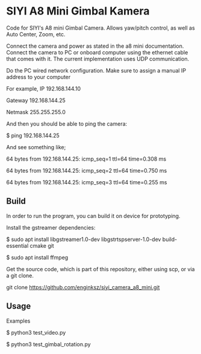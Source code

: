 # SIYI A8 Mini Gimbal Kamera

Code for SIYI's A8 mini Gimbal Camera. Allows yaw/pitch control, as well as Auto Center, Zoom, etc.

Connect the camera and power as stated in the a8 mini documentation. 
Connect the camera to PC or onboard computer using the ethernet cable that comes with it. The current implementation uses UDP communication.

Do the PC wired network configuration. Make sure to assign a manual IP address to your computer

For example, IP 192.168.144.10

Gateway 192.168.144.25

Netmask 255.255.255.0

And then you should be able to ping the camera:

$ ping 192.168.144.25

And see something like;

64 bytes from 192.168.144.25: icmp_seq=1 ttl=64 time=0.308 ms

64 bytes from 192.168.144.25: icmp_seq=2 ttl=64 time=0.750 ms

64 bytes from 192.168.144.25: icmp_seq=3 ttl=64 time=0.255 ms


## Build

In order to run the program, you can build it on device for prototyping.

Install the gstreamer dependencies:

$ sudo apt install libgstreamer1.0-dev libgstrtspserver-1.0-dev build-essential cmake git

$ sudo apt install ffmpeg


Get the source code, which is part of this repository, either using scp, or via a git clone.

git clone https://github.com/enginksz/siyi_camera_a8_mini.git

## Usage

Examples

$ python3 test_video.py

$ python3 test_gimbal_rotation.py
